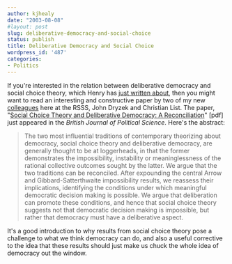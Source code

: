 ```yaml
---
author: kjhealy
date: "2003-08-08"
#layout: post
slug: deliberative-democracy-and-social-choice
status: publish
title: Deliberative Democracy and Social Choice
wordpress_id: '487'
categories:
- Politics
---
```


If you're interested in the relation between deliberative democracy and social choice theory, which Henry has [just written about](http://www.crookedtimber.org/archives/000349.html), then you might want to read an interesting and constructive paper by two of my new [colleagues](http://socpol.anu.edu.au/academic.html) here at the RSSS, John Dryzek and Christian List. The paper, "[Social Choice Theory and Deliberative Democracy: A Reconciliation](http://socpol.anu.edu.au/pdf-files/W6.pdf)" [pdf] just appeared in the *British Journal of Political Science*. Here's the abstract:

> The two most influential traditions of contemporary theorizing about democracy, social choice theory and deliberative democracy, are generally thought to be at loggerheads, in that the former demonstrates the impossibility, instability or meaninglessness of the rational collective outcomes sought by the latter. We argue that the two traditions can be reconciled. After expounding the central Arrow and Gibbard-Satterthwaite impossibility results, we reassess their implications, identifying the conditions under which meaningful democratic
>  decision making is possible. We argue that deliberation can promote these conditions, and hence that social choice theory suggests not that democratic decision making is impossible, but rather that democracy must have a deliberative aspect.

It's a good introduction to why results from social choice theory pose a challenge to what we think democracy can do, and also a useful corrective to the idea that these results should just make us chuck the whole idea of democracy out the window.
